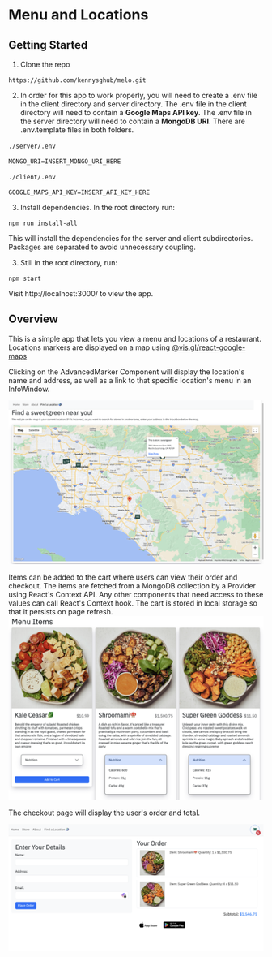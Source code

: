 # Menu and Locations

## Getting Started

1. Clone the repo

```
https://github.com/kennysghub/melo.git
```

2. In order for this app to work properly, you will need to create a .env file in the client directory and server directory. The .env file in the client directory will need to contain a **Google Maps API key**. The .env file in the server directory will need to contain a **MongoDB URI**. There are .env.template files in both folders.

`./server/.env`

```
MONGO_URI=INSERT_MONGO_URI_HERE
```

`./client/.env`

```
GOOGLE_MAPS_API_KEY=INSERT_API_KEY_HERE
```

3. Install dependencies. In the root directory run:

```
npm run install-all
```

This will install the dependencies for the server and client subdirectories. Packages are separated to avoid unnecessary coupling.

3. Still in the root directory, run:

```
npm start
```

Visit http://localhost:3000/ to view the app.

## Overview

This is a simple app that lets you view a menu and locations of a restaurant. Locations markers are displayed on a map using [@vis.gl/react-google-maps](https://visgl.github.io/react-google-maps/docs)

Clicking on the AdvancedMarker Component will display the location's name and address, as well as a link to that specific location's menu in an InfoWindow.

![Alt text](./assets/map.png)

Items can be added to the cart where users can view their order and checkout. The items are fetched from a MongoDB collection by a Provider using React's Context API. Any other components that need access to these values can call React's Context hook. The cart is stored in local storage so that it persists on page refresh.
![Alt text](./assets/menuItems.png)

The checkout page will display the user's order and total.

![Alt text](./assets/checkoutPage.png)
